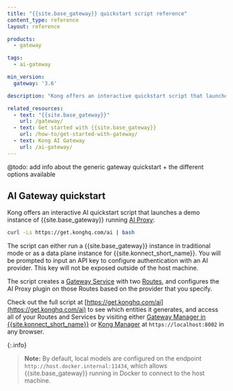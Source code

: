 ```yaml
---
title: "{{site.base_gateway}} quickstart script reference"
content_type: reference
layout: reference

products:
  - gateway

tags:
  - ai-gateway

min_version:
  gateway: '3.6'

description: "Kong offers an interactive quickstart script that launches a demo instance of {{site.base_gateway}}"

related_resources:
  - text: "{{site.base_gateway}}"
    url: /gateway/
  - text: Get started with {{site.base_gateway}}
    url: /how-to/get-started-with-gateway/
  - text: Kong AI Gateway
    url: /ai-gateway/
---
```


@todo: add info about the generic gateway quickstart + the different options available

## AI Gateway quickstart
Kong offers an interactive AI quickstart script that launches a demo instance of {{site.base_gateway}} running [AI Proxy](/plugins/ai-proxy/):

```sh
curl -Ls https://get.konghq.com/ai | bash
```

The script can either run a {{site.base_gateway}} instance in traditional mode or as a data plane instance for {{site.konnect_short_name}}. You will be prompted to input an API key to configure authentication with an AI provider. 
This key will not be exposed outside of the host machine.

The script creates a [Gateway Service](/gateway/entities/service/) with two [Routes](/gateway/entities/route/), and configures the AI Proxy plugin on those Routes based on the provider that you specify.

Check out the full script at [https://get.konghq.com/ai](https://get.konghq.com/ai) to see which entities 
it generates, and access all of your Routes and Services by visiting either [Gateway Manager in {{site.konnect_short_name}}](https://cloud.konghq.com/gateway-manager/) or 
[Kong Manager](/gateway/kong-manager/) at `https://localhost:8002` in any browser.

{:.info}
> **Note:**
> By default, local models are configured on the endpoint `http://host.docker.internal:11434`,
> which allows {{site.base_gateway}} running in Docker to connect to the host machine. 